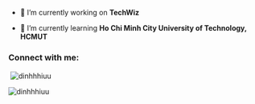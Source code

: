 - 🔭 I’m currently working on **TechWiz**

- 🌱 I’m currently learning **Ho Chi Minh City University of Technology, HCMUT**

<h3 align="left">Connect with me:</h3>
<p align="left">
</p>

<p>&nbsp;<img align="center" src="https://github-readme-stats.vercel.app/api?username=dinhhhiuu&show_icons=true&locale=en" alt="dinhhhiuu" /></p>

<p><img align="center" src="https://github-readme-streak-stats.herokuapp.com/?user=dinhhhiuu&" alt="dinhhhiuu" /></p>

